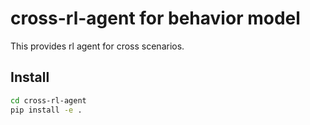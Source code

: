 # cross-rl-agent for behavior model
This provides rl agent for cross scenarios.

## Install
```bash
cd cross-rl-agent
pip install -e .
```